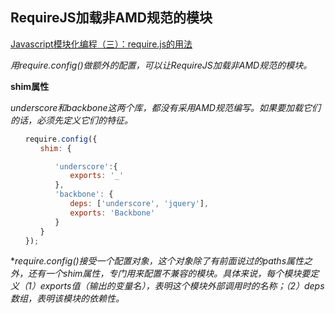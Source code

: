 ## RequireJS加载非AMD规范的模块

[Javascript模块化编程（三）：require.js的用法](http://www.ruanyifeng.com/blog/2012/11/require_js.html) 



*用require.config()做额外的配置，可以让RequireJS加载非AMD规范的模块。* 

**shim属性** 



*underscore和backbone这两个库，都没有采用AMD规范编写。如果要加载它们的话，必须先定义它们的特征。* 

```javascript
　　require.config({
　　　　shim: {

　　　　　　'underscore':{
　　　　　　　　exports: '_'
　　　　　　},
　　　　　　'backbone': {
　　　　　　　　deps: ['underscore', 'jquery'],
　　　　　　　　exports: 'Backbone'
　　　　　　}
　　　　}
　　});
```

**require.config()接受一个配置对象，这个对象除了有前面说过的paths属性之外，还有一个shim属性，专门用来配置不兼容的模块。具体来说，每个模块要定义（1）exports值（输出的变量名），表明这个模块外部调用时的名称；（2）deps数组，表明该模块的依赖性。*   